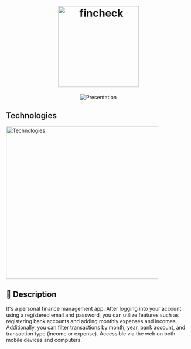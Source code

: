 <h1 align="center">
  <img alt="fincheck" title="Fincheck" src=".github/fincheck-logo.svg" width="220px">
</h1>
<p align="center">
  <img src="https://i.imgur.com/STaFeCm.png" alt="Presentation" />
</p>

## Technologies

<img src="https://skillicons.dev/icons?i=typescript,javascript,html,css,docker,git,prisma,nodejs,nestjs,react,vite,tailwindcss" width="415px" alt="Technologies" />

## 📂 Description
It's a personal finance management app. After logging into your account using a registered email and password, you can utilize features such as registering bank accounts and 
adding monthly expenses and incomes. Additionally, you can filter transactions by month, year, bank account, and transaction type (income or expense). 
Accessible via the web on both mobile devices and computers.
